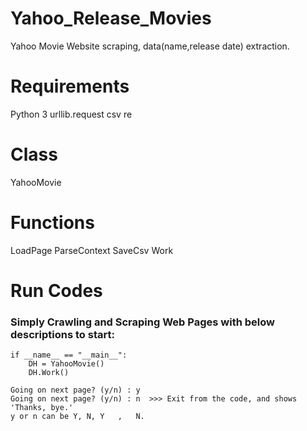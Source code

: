# Yahoo_Release_Movies
Yahoo Movie Website scraping, data(name,release date) extraction.

 
# Requirements
Python 3
urllib.request
csv
re

# Class
YahooMovie

# Functions
LoadPage
ParseContext
SaveCsv
Work

# Run Codes
### Simply Crawling and Scraping Web Pages with below descriptions to start:
    if __name__ == "__main__":
        DH = YahooMovie()
        DH.Work()
    
    Going on next page? (y/n) : y 
    Going on next page? (y/n) : n  >>> Exit from the code, and shows 'Thanks, bye.'
    y or n can be Y, N, Y   ,   N.
